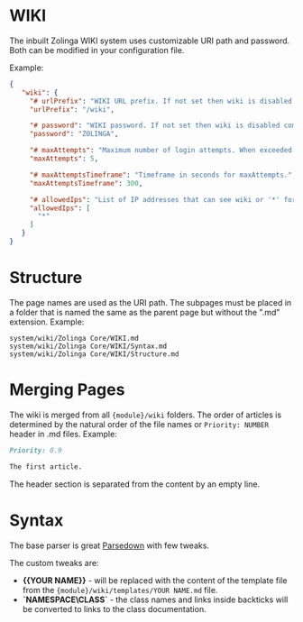  # WIKI

 The inbuilt Zolinga WIKI system uses customizable URI path and password. Both can be modified in your configuration file.

 Example:

 ```json
{
    "wiki": {
      "# urlPrefix": "WIKI URL prefix. If not set then wiki is disabled completely.",
      "urlPrefix": "/wiki",

      "# password": "WIKI password. If not set then wiki is disabled completely.",
      "password": "ZOLINGA",

      "# maxAttempts": "Maximum number of login attempts. When exceeded the user must wait.",
      "maxAttempts": 5,

      "# maxAttemptsTimeframe": "Timeframe in seconds for maxAttempts.",
      "maxAttemptsTimeframe": 300,

      "# allowedIps": "List of IP addresses that can see wiki or '*' for all. You can use '*' and '?' as wildcards. E.g. 192.168.* or 192.168.1.?",
      "allowedIps": [
        "*"
      ]
    }
}
```

# Structure

The page names are used as the URI path. The subpages must be placed in a folder that is named the same as the parent page but without the ".md" extension. Example:

```
system/wiki/Zolinga Core/WIKI.md
system/wiki/Zolinga Core/WIKI/Syntax.md
system/wiki/Zolinga Core/WIKI/Structure.md
```

# Merging Pages

The wiki is merged from all `{module}/wiki` folders. The order of articles is determined by the natural order of the file names or `Priority: NUMBER` header in .md files. Example:

```md
Priority: 0.9

The first article.
```

The header section is separated from the content by an empty line.

# Syntax

The base parser is great [Parsedown](https://github.com/erusev/parsedown/wiki/) with few tweaks.

The custom tweaks are:

- **\{{YOUR NAME}}** - will be replaced with the content of the template file from the `{module}/wiki/templates/YOUR NAME.md` file.
- **\`NAMESPACE\CLASS\`** - the class names and links inside backticks will be converted to links to the class documentation.